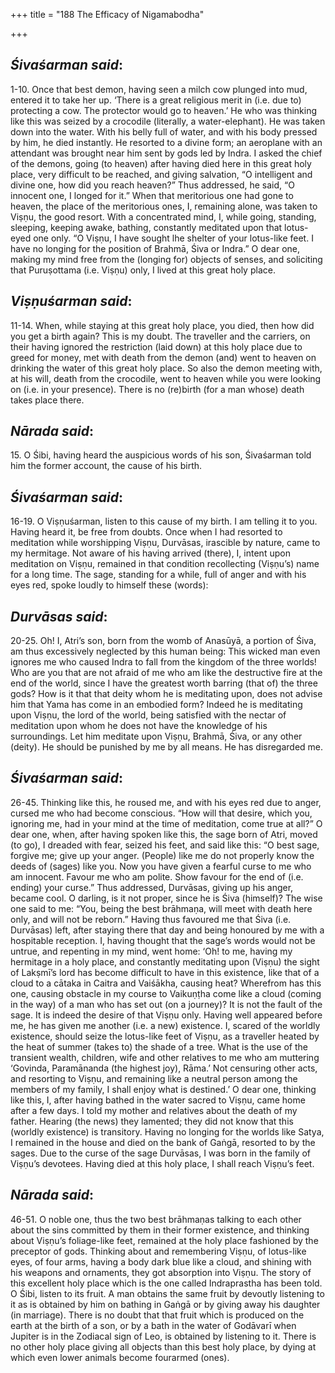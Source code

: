 +++
title = "188 The Efficacy of Nigamabodha"

+++
 

## *Śivaśarman said*:

1-10. Once that best demon, having seen a milch cow plunged into mud, entered it to take her up. ‘There is a great religious merit in (i.e. due to) protecting a cow. The protector would go to heaven.’ He who was thinking like this was seized by a crocodile (literally, a water-elephant). He was taken down into the water. With his belly full of water, and with his body pressed by him, he died instantly. He resorted to a divine form; an aeroplane with an attendant was brought near him sent by gods led by Indra. I asked the chief of the demons, going (to heaven) after having died here in this great holy place, very difficult to be reached, and giving salvation, “O intelligent and divine one, how did you reach heaven?” Thus addressed, he said, “O innocent one, I longed for it.” When that meritorious one had gone to heaven, the place of the meritorious ones, I, remaining alone, was taken to Viṣṇu, the good resort. With a concentrated mind, I, while going, standing, sleeping, keeping awake, bathing, constantly meditated upon that lotus-eyed one only. “O Viṣṇu, I have sought lhe shelter of your lotus-like feet. I have no longing for the position of Brahmā, Śiva or Indra.” O dear one, making my mind free from the (longing for) objects of senses, and soliciting that Puruṣottama (i.e. Viṣṇu) only, I lived at this great holy place.

## *Viṣṇuśarman said*:

11-14. When, while staying at this great holy place, you died, then how did you get a birth again? This is my doubt. The traveller and the carriers, on their having ignored the restriction (laid down) at this holy place due to greed for money, met with death from the demon (and) went to heaven on drinking the water of this great holy place. So also the demon meeting with, at his will, death from the crocodile, went to heaven while you were looking on (i.e. in your presence). There is no (re)birth (for a man whose) death takes place there.

## *Nārada said*:

15\. O Śibi, having heard the auspicious words of his son, Śivaśarman told him the former account, the cause of his birth.

## *Śivaśarman said*:

16-19. O Viṣṇuśarman, listen to this cause of my birth. I am telling it to you. Having heard it, be free from doubts. Once when I had resorted to meditation while worshipping Viṣṇu, Durvāsas, irascible by nature, came to my hermitage. Not aware of his having arrived (there), I, intent upon meditation on Viṣṇu, remained in that condition recollecting (Viṣṇu’s) name for a long time. The sage, standing for a while, full of anger and with his eyes red, spoke loudly to himself these (words):

## *Durvāsas said*:

20-25. Oh! I, Atri’s son, born from the womb of Anasūyā, a portion of Śiva, am thus excessively neglected by this human being: This wicked man even ignores me who caused Indra to fall from the kingdom of the three worlds! Who are you that are not afraid of me who am like the destructive fire at the end of the world, since I have the greatest worth barring (that of) the three gods? How is it that that deity whom he is meditating upon, does not advise him that Yama has come in an embodied form? Indeed he is meditating upon Viṣṇu, the lord of the world, being satisfied with the nectar of meditation upon whom he does not have the knowledge of his surroundings. Let him meditate upon Viṣṇu, Brahmā, Śiva, or any other (deity). He should be punished by me by all means. He has disregarded me.

## *Śivaśarman said*:

26-45. Thinking like this, he roused me, and with his eyes red due to anger, cursed me who had become conscious. “How will that desire, which you, ignoring me, had in your mind at the time of meditation, come true at all?” O dear one, when, after having spoken like this, the sage born of Atri, moved (to go), I dreaded with fear, seized his feet, and said like this: “O best sage, forgive me; give up your anger. (People) like me do not properly know the deeds of (sages) like you. Now you have given a fearful curse to me who am innocent. Favour me who am polite. Show favour for the end of (i.e. ending) your curse.” Thus addressed, Durvāsas, giving up his anger, became cool. O darling, is it not proper, since he is Śiva (himself)? The wise one said to me: “You, being the best brāhmaṇa, will meet with death here only, and will not be reborn.” Having thus favoured me that Śiva (i.e. Durvāsas) left, after staying there that day and being honoured by me with a hospitable reception. I, having thought that the sage’s words would not be untrue, and repenting in my mind, went home: ‘Oh! to me, having my hermitage in a holy place, and constantly meditating upon (Viṣṇu) the sight of Lakṣmī’s lord has become difficult to have in this existence, like that of a cloud to a cātaka in Caitra and Vaiśākha, causing heat? Wherefrom has this one, causing obstacle in my course to Vaikuṇṭha come like a cloud (coming in the way) of a man who has set out (on a journey)? It is not the fault of the sage. It is indeed the desire of that Viṣṇu only. Having well appeared before me, he has given me another (i.e. a new) existence. I, scared of the worldly existence, should seize the lotus-like feet of Viṣṇu, as a traveller heated by the heat of summer (takes to) the shade of a tree. What is the use of the transient wealth, children, wife and other relatives to me who am muttering ‘Govinda, Paramānanda (the highest joy), Rāma.’ Not censuring other acts, and resorting to Viṣṇu, and remaining like a neutral person among the members of my family, I shall enjoy what is destined.’ O dear one, thinking like this, I, after having bathed in the water sacred to Viṣṇu, came home after a few days. I told my mother and relatives about the death of my father. Hearing (the news) they lamented; they did not know that this (worldly existence) is transitory. Having no longing for the worlds like Satya, I remained in the house and died on the bank of Gaṅgā, resorted to by the sages. Due to the curse of the sage Durvāsas, I was born in the family of Viṣṇu’s devotees. Having died at this holy place, I shall reach Viṣṇu’s feet.

## *Nārada said*:

46-51. O noble one, thus the two best brāhmaṇas talking to each other about the sins committed by them in their former existence, and thinking about Viṣṇu’s foliage-like feet, remained at the holy place fashioned by the preceptor of gods. Thinking about and remembering Viṣṇu, of lotus-like eyes, of four arms, having a body dark blue like a cloud, and shining with his weapons and ornaments, they got absorption into Viṣṇu. The story of this excellent holy place which is the one called Indraprastha has been told. O Śibi, listen to its fruit. A man obtains the same fruit by devoutly listening to it as is obtained by him on bathing in Gaṅgā or by giving away his daughter (in marriage). There is no doubt that that fruit which is produced on the earth at the birth of a son, or by a bath in the water of Godāvarī when Jupiter is in the Zodiacal sign of Leo, is obtained by listening to it. There is no other holy place giving all objects than this best holy place, by dying at which even lower animals become fourarmed (ones).


